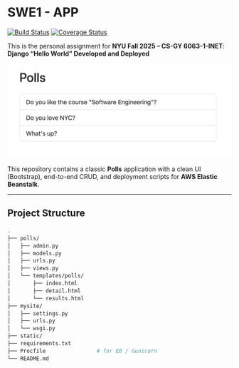 # SWE1 - APP

[![Build Status](https://app.travis-ci.com/LiamPeng/NYU-swe1-app.svg?token=BEzMtBAig19uP8o4hQjp&branch=main)](https://app.travis-ci.com/LiamPeng/NYU-swe1-app)
[![Coverage Status](https://coveralls.io/repos/github/LiamPeng/NYU-swe1-app/badge.svg)](https://coveralls.io/github/LiamPeng/NYU-swe1-app)

This is the personal assignment for **NYU Fall 2025 – CS-GY 6063-1-INET**:  
**Django “Hello World” Developed and Deployed**

![Index](docs/app_preview.png)

This repository contains a classic **Polls** application with a clean UI (Bootstrap), end-to-end CRUD, and deployment scripts for **AWS Elastic Beanstalk**.

---

## Project Structure

```bash
.
├── polls/
│   ├── admin.py
│   ├── models.py
│   ├── urls.py
│   ├── views.py
│   └── templates/polls/
│       ├── index.html
│       ├── detail.html
│       └── results.html
├── mysite/
│   ├── settings.py
│   ├── urls.py
│   └── wsgi.py
├── static/
├── requirements.txt
├── Procfile                # for EB / Gunicorn
└── README.md
```
